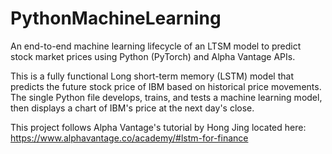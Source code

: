 # PythonMachineLearning
An end-to-end machine learning lifecycle of an LTSM model to predict stock market prices using Python (PyTorch) and Alpha Vantage APIs.

This is a fully functional Long short-term memory (LSTM) model that predicts the future stock price of IBM based on historical price movements. The single Python file develops, trains, and tests a machine learning model, then displays a chart of IBM's price at the next day's close.

This project follows Alpha Vantage's tutorial by Hong Jing located here: https://www.alphavantage.co/academy/#lstm-for-finance
